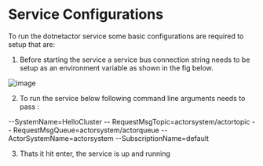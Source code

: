 # Service Configurations

To run the dotnetactor service some basic configurations are required to setup that are:

1. Before starting the service a service bus connection string needs to be setup as an environment variable as shown in the fig below.

![image](https://user-images.githubusercontent.com/28738233/119394639-b3c33180-bcd2-11eb-84f6-bc81698b0b7a.png)

2. To run the service below following command line arguments needs to pass :

--SystemName=HelloCluster
-- RequestMsgTopic=actorsystem/actortopic
-- RequestMsgQueue=actorsystem/actorqueue
--ActorSystemName=actorsystem
--SubscriptionName=default

3. Thats it hit enter, the service is up and running


